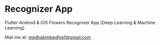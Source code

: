 #  Recognizer App

Flutter Android & iOS Flowers Recogniser App [Deep Learning & Machine Learning]

Mail me at:
medhakimbedhief@gmail.com


